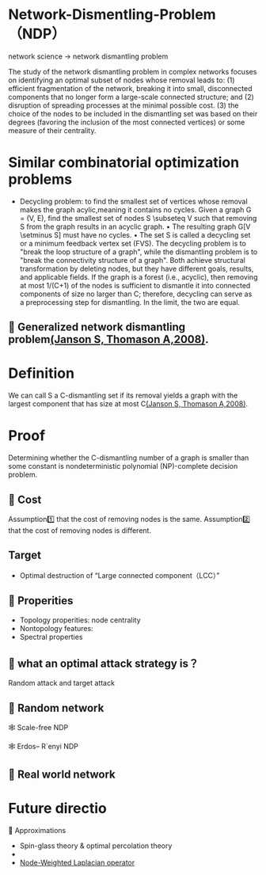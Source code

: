 # Network-Dismentling-Problem（NDP）
network science -> network dismantling problem

The study of the network dismantling problem in complex networks focuses on identifying an optimal subset of nodes whose removal leads to:
(1) efficient fragmentation of the network, breaking it into small, disconnected components that no longer form a large-scale connected structure; and
(2) disruption of spreading processes at the minimal possible cost.
(3) the choice of the nodes to be included in the dismantling set was based on their degrees (favoring the inclusion of the most connected vertices) or some measure of their centrality.

# Similar combinatorial optimization problems
- Decycling problem: to find the smallest set of vertices whose removal makes the graph acylic,meaning it contains no cycles.
Given a graph G = (V, E), find the smallest set of nodes S \subseteq V such that removing S from the graph results in an acyclic graph.
	•	The resulting graph G[V \setminus S] must have no cycles.
	•	The set S is called a decycling set or a minimum feedback vertex set (FVS).
The decycling problem is to "break the loop structure of a graph", while the dismantling problem is to "break the connectivity structure of a graph". Both achieve structural transformation by deleting nodes, but they have different goals, results, and applicable fields. If the graph is a forest (i.e., acyclic), then removing at most 1/(C+1) of the nodes is sufficient to dismantle it into connected components of size no larger than C; therefore, decycling can serve as a preprocessing step for dismantling. In the limit, the two are equal.

## 🌟 Generalized network dismantling problem[(Janson S, Thomason A,2008)](https://doi.org/10.48550/arXiv.0709.1787).
# Definition
We can call S a C-dismantling set if its removal yields a graph with the largest component that has size at most C[(Janson S, Thomason A,2008)](
https://doi.org/10.48550/arXiv.0709.1787).

# Proof 
Determining whether the C-dismantling number of a graph is smaller than some constant is nondeterministic polynomial (NP)-complete decision problem.


## 🌟 Cost

Assumption1️⃣ that the cost of removing nodes is the same.
Assumption2️⃣ that the cost of removing nodes is different.

## Target
- Optimal destruction of “Large connected component（LCC）”

## 🌟 Properities
- Topology properities: node centrality
- Nontopology features:
- Spectral properties

## 🌟 what an optimal attack strategy is？
Random attack and target attack

## 🌟 Random network

🕸️ Scale-free NDP

🕸️ Erdos– R´enyi NDP

## 🌟 Real world network

# Future directio


🌟 Approximations
- Spin-glass theory & optimal percolation theory
- 
- [Node-Weighted Laplacian operator](https://www.pnas.org/doi/abs/10.1073/pnas.1806108116)  
